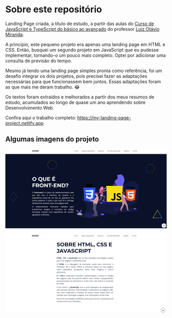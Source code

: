 # Sobre este repositório
Landing Page criada, a título de estudo, a partir das aulas do [Curso de JavaScript e TypeScript do básico ao avançado](https://www.udemy.com/course/curso-de-javascript-moderno-do-basico-ao-avancado/?couponCode=KEEPLEARNING) do professor [Luiz Otávio Miranda](https://github.com/luizomf).

A princípio, este pequeno projeto era apenas uma landing page em HTML e CSS. Então, busquei um segundo projeto em JavaScript que eu pudesse implementar, tornando-o um pouco mais completo. Optei por adicionar uma consulta de previsão do tempo.

Mesmo já tendo uma landing page simples pronta como referência, foi um desafio integrar os dois projetos, pois precisei fazer as adaptações necessárias para que funcionassem bem juntos. Essas adaptações foram as que mais me deram trabalho. 😂

Os textos foram extraídos e melhorados a partir dos meus resumos de estudo, acumulados ao longo de quase um ano aprendendo sobre Desenvolvimento Web.

Confira aqui o trabalho completo: <https://my-landing-page-project.netlify.app>

## Algumas imagens do projeto

![Screenshot](/assets/img/screenshots/home.png)

![Screenshot](/assets/img/screenshots/intro.png)